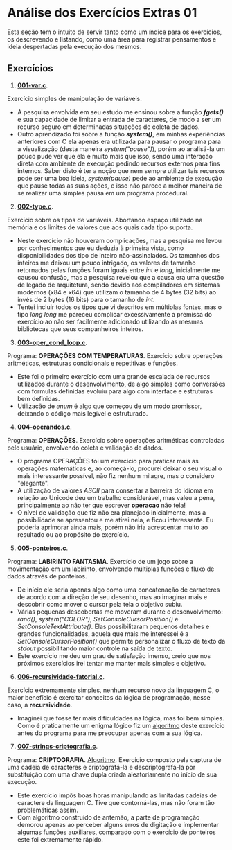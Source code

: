 # Análise dos Exercícios Extras 01

Esta seção tem o intuito de servir tanto como um índice para os exercícios, os descrevendo e listando, como uma área para registrar pensamentos e ideia despertadas pela execução dos mesmos.

## Exercícios

1. [**001-var.c**](001-var.c).

Exercício simples de manipulação de variáveis. 
- A pesquisa envolvida em seu estudo me ensinou sobre a função **_fgets()_** e sua capacidade de limitar a entrada de caracteres, de modo a ser um recurso seguro em determinadas situações de coleta de dados. 
- Outro aprendizado foi sobre a função **_system()_**, em minhas experiências anteriores com C ela apenas era utilizada para pausar o programa para a visualização (desta maneira _system("pause")_), porém ao analisá-la um pouco pude ver que ela é muito mais que isso, sendo uma interação direta com ambiente de execução pedindo recursos externos para fins internos. Saber disto é ter a noção que nem sempre utilizar tais recursos pode ser uma boa ideia, _system(pause)_ pede ao ambiente de execução que pause todas as suas ações, e isso não parece a melhor maneira de se realizar uma simples pausa em um programa procedural.

2. [**002-type.c**](002-type.c).

Exercício sobre os tipos de variáveis. Abortando espaço utilizado na memória e os limites de valores que aos quais cada tipo suporta.
- Neste exercício não houveram complicações, mas a pesquisa me levou por conhecimentos que eu deduzia à primeira vista, como disponibilidades dos tipo de inteiro não-assinalados. Os tamanhos dos inteiros me deixou um pouco intrigado, os valores de tamanho retornados pelas funções foram iguais entre _int_ e _long_, inicialmente me causou confusão, mas a pesquisa revelou que a causa era uma questão de legado de arquitetura, sendo devido aos compiladores em sistemas modernos (x84 e x64) que utilizam o tamanho de 4 bytes (32 bits) ao invés de 2 bytes (16 bits) para o tamanho de _int_.
- Tentei incluir todos os tipos que vi descritos em múltiplas fontes, mas o tipo _long long_ me pareceu complicar excessivamente a premissa do exercício ao não ser facilmente adicionado utilizando as mesmas bibliotecas que seus companheiros inteiros.

3. [**003-oper_cond_loop.c**](003-oper_cond_loop.c).

Programa: **OPERAÇÕES COM TEMPERATURAS**. Exercício sobre operações aritméticas, estruturas condicionais e repetitivas e funções.
- Este foi o primeiro exercício com uma grande escalada de recursos utilizados durante o desenvolvimento, de algo simples como conversões com formulas definidas evoluiu para algo com interface e estruturas bem definidas. 
- Utilização de _enum_ é algo que começou de um modo promissor, deixando o código mais legível e estruturado. 

4. [**004-operandos.c**](004-operandos.c).

Programa: **OPERAÇÕES**. Exercício sobre operações aritméticas controladas pelo usuário, envolvendo coleta e validação de dados.
- O programa OPERAÇÕES foi um exercício para praticar mais as operações matemáticas e, ao começá-lo, procurei deixar o seu visual o mais interessante possível, não fiz nenhum milagre, mas o considero "elegante".
- A utilização de valores _ASCII_ para consertar a barreira do idioma em relação ao Unicode deu um trabalho considerável, mas valeu a pena, principalmente ao não ter que escrever **operacao** não tela!
- O nível de validação que fiz não era planejado inicialmente, mas a possibilidade se apresentou e me atirei nela, e ficou interessante. Eu poderia aprimorar ainda mais, porém não iria acrescentar muito ao resultado ou ao propósito do exercício.

5. [**005-ponteiros.c**](005-ponteiros.c).

Programa: **LABIRINTO FANTASMA**. Exercício de um jogo sobre a movimentação em um labirinto, envolvendo múltiplas funções e fluxo de dados através de ponteiros.
- De início ele seria apenas algo como uma concatenação de caracteres de acordo com a direção de seu desenho, mas ao imaginar mais e descobrir como mover o cursor pela tela o objetivo subiu.
- Várias pequenas descobertas me moveram durante o desenvolvimento: _rand()_, _system("COLOR")_, _SetConsoleCursorPosition()_ e _SetConsoleTextAttribute()_. Elas possibilitaram pequenos detalhes e grandes funcionalidades, aquela que mais me interessei é a _SetConsoleCursorPosition()_ que permite personalizar o fluxo de texto da _stdout_ possibilitando maior controle na saída de texto.
- Este exercício me deu um grau de satisfação imenso, creio que nos próximos exercícios irei tentar me manter mais simples e objetivo.

6. [**006-recursividade-fatorial.c**](006-recursividade-fatorial.c).

Exercício extremamente simples, nenhum recurso novo da linguagem C, o maior benefício é exercitar conceitos da lógica de programação, nesse caso, a **recursividade**.
- Imaginei que fosse ter mais dificuldades na lógica, mas foi bem simples. Como é praticamente um enigma lógico fiz um [algoritmo](006-algoritmo.txt) deste exercício antes do programa para me preocupar apenas com a sua lógica.

7. [**007-strings-criptografia.c**](007-strings-criptografia.c).

Programa: **CRIPTOGRAFIA**. [Algoritmo](007-algoritmo.txt). Exercício composto pela captura de uma cadeia de caracteres e criptografá-la e descriptografá-la por substituição com uma chave dupla criada aleatoriamente no início de sua execução.
- Este exercício impôs boas horas manipulando as limitadas cadeias de caractere da linguagem C. Tive que contorná-las, mas não foram tão problemáticas assim.
- Com algoritmo construído de antemão, a parte de programação demorou apenas ao perceber alguns erros de digitação e implementar algumas funções auxiliares, comparado com o exercício de ponteiros este foi extremamente rápido.